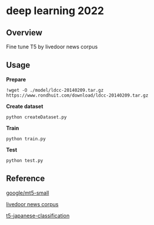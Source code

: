 # deep learning 2022

## Overview
Fine tune T5 by livedoor news corpus

## Usage
**Prepare**
```
!wget -O ./model/ldcc-20140209.tar.gz https://www.rondhuit.com/download/ldcc-20140209.tar.gz
```
**Create dataset**
```
python createDataset.py
```
**Train**
```
python train.py
```
**Test**
```
python test.py
```

## Reference
[google/mt5-small](https://huggingface.co/google/mt5-small)

[livedoor news corpus](https://www.rondhuit.com/download.html#ldcc)

[t5-japanese-classification](https://colab.research.google.com/github/sonoisa/t5-japanese/blob/main/t5_japanese_classification.ipynb)
